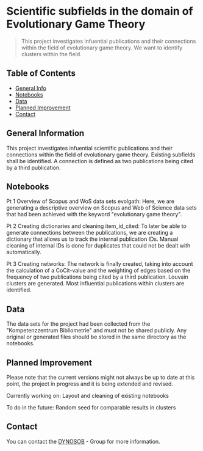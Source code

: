 # Scientific subfields in the domain of Evolutionary Game Theory
> This project investigates infuential publications and their connections within the field of evolutionary game theory. We want to identify clusters within the field.

## Table of Contents
* [General Info](#general-information)
* [Notebooks](#notebooks)
* [Data](#data)
* [Planned Improvement](#planned-improvement)
* [Contact](#contact)


## General Information
This project investigates infuential scientific publications and their connections within the field of evolutionary game theory. Existing subfields shall be identified. A connection is defined as two publications being cited by a third publication.

## Notebooks
Pt 1 Overview of Scopus and WoS data sets evolgath:
Here, we are generating a descriptive overview on Scopus and Web of Science data sets that had been achieved with the keyword "evolutionary game theory".

Pt 2 Creating dictionaries and cleaning item_id_cited:
To later be able to generate connections between the publications, we are creating a dictionary that allows us to track the internal publication IDs.
Manual cleaning of internal IDs is done for duplicates that could not be dealt with automatically.

Pt 3 Creating networks:
The network is finally created, taking into account the calculation of a CoCit-value and the weighting of edges based on the frequency of two publications being cited by a third publication. Louvain clusters are generated. Most influential publications within clusters are identified.

## Data
The data sets for the project had been collected from the "Kompetenzzentrum Bibliometrie" and must not be shared publicly.
Any original or generated files should be stored in the same directory as the notebooks.

## Planned Improvement
Please note that the current versions might not always be up to date at this point, the project in progress and it is being extended and revised.

Currently working on: 
Layout and cleaning of existing notebooks

To do in the future:
Random seed for comparable results in clusters

## Contact
You can contact the [DYNOSOB](http://web.evolbio.mpg.de/social-behaviour/people/) - Group for more information.
